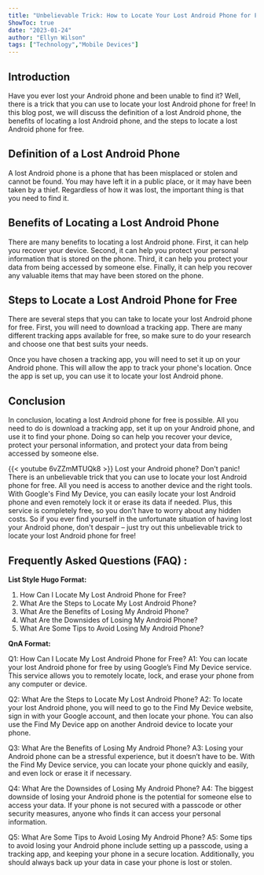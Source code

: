 ```yaml
---
title: "Unbelievable Trick: How to Locate Your Lost Android Phone for Free!"
ShowToc: true 
date: "2023-01-24"
author: "Ellyn Wilson" 
tags: ["Technology","Mobile Devices"]
---
```

## Introduction

Have you ever lost your Android phone and been unable to find it? Well, there is a trick that you can use to locate your lost Android phone for free! In this blog post, we will discuss the definition of a lost Android phone, the benefits of locating a lost Android phone, and the steps to locate a lost Android phone for free. 

## Definition of a Lost Android Phone

A lost Android phone is a phone that has been misplaced or stolen and cannot be found. You may have left it in a public place, or it may have been taken by a thief. Regardless of how it was lost, the important thing is that you need to find it. 

## Benefits of Locating a Lost Android Phone

There are many benefits to locating a lost Android phone. First, it can help you recover your device. Second, it can help you protect your personal information that is stored on the phone. Third, it can help you protect your data from being accessed by someone else. Finally, it can help you recover any valuable items that may have been stored on the phone. 

## Steps to Locate a Lost Android Phone for Free

There are several steps that you can take to locate your lost Android phone for free. First, you will need to download a tracking app. There are many different tracking apps available for free, so make sure to do your research and choose one that best suits your needs. 

Once you have chosen a tracking app, you will need to set it up on your Android phone. This will allow the app to track your phone's location. Once the app is set up, you can use it to locate your lost Android phone. 

## Conclusion

In conclusion, locating a lost Android phone for free is possible. All you need to do is download a tracking app, set it up on your Android phone, and use it to find your phone. Doing so can help you recover your device, protect your personal information, and protect your data from being accessed by someone else.

{{< youtube 6vZZmMTUQk8 >}} 
Lost your Android phone? Don't panic! There is an unbelievable trick that you can use to locate your lost Android phone for free. All you need is access to another device and the right tools. With Google's Find My Device, you can easily locate your lost Android phone and even remotely lock it or erase its data if needed. Plus, this service is completely free, so you don't have to worry about any hidden costs. So if you ever find yourself in the unfortunate situation of having lost your Android phone, don't despair – just try out this unbelievable trick to locate your lost Android phone for free!

## Frequently Asked Questions (FAQ) :
**List Style Hugo Format:**

1. How Can I Locate My Lost Android Phone for Free?
2. What Are the Steps to Locate My Lost Android Phone?
3. What Are the Benefits of Losing My Android Phone?
4. What Are the Downsides of Losing My Android Phone?
5. What Are Some Tips to Avoid Losing My Android Phone?

**QnA Format:**

Q1: How Can I Locate My Lost Android Phone for Free?
A1: You can locate your lost Android phone for free by using Google’s Find My Device service. This service allows you to remotely locate, lock, and erase your phone from any computer or device.

Q2: What Are the Steps to Locate My Lost Android Phone?
A2: To locate your lost Android phone, you will need to go to the Find My Device website, sign in with your Google account, and then locate your phone. You can also use the Find My Device app on another Android device to locate your phone.

Q3: What Are the Benefits of Losing My Android Phone?
A3: Losing your Android phone can be a stressful experience, but it doesn’t have to be. With the Find My Device service, you can locate your phone quickly and easily, and even lock or erase it if necessary.

Q4: What Are the Downsides of Losing My Android Phone?
A4: The biggest downside of losing your Android phone is the potential for someone else to access your data. If your phone is not secured with a passcode or other security measures, anyone who finds it can access your personal information.

Q5: What Are Some Tips to Avoid Losing My Android Phone?
A5: Some tips to avoid losing your Android phone include setting up a passcode, using a tracking app, and keeping your phone in a secure location. Additionally, you should always back up your data in case your phone is lost or stolen.


